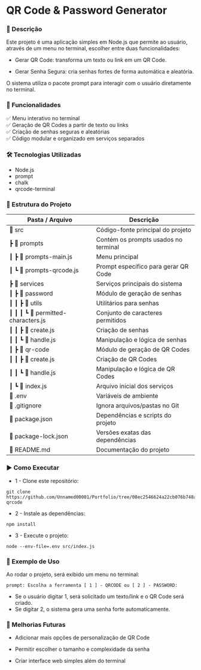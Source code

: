 # QR Code & Password Generator

### 📌 Descrição 

Este projeto é uma aplicação simples em Node.js que permite ao usuário, através de um menu no terminal, escolher entre duas funcionalidades:

* Gerar QR Code: transforma um texto ou link em um QR Code.

* Gerar Senha Segura: cria senhas fortes de forma automática e aleatória.

O sistema utiliza o pacote prompt para interagir com o usuário diretamente no terminal.

### 🚀 Funcionalidades

✅ Menu interativo no terminal\
✅ Geração de QR Codes a partir de texto ou links\
✅ Criação de senhas seguras e aleatórias\
✅ Código modular e organizado em serviços separados

### 🛠️ Tecnologias Utilizadas

* Node.js
* prompt
* chalk
* qrcode-terminal



### 📂 Estrutura do Projeto
| Pasta / Arquivo                | Descrição                                  |
|--------------------------------|---------------------------------------------|
| 📂 src                         | Código-fonte principal do projeto           |
| ┣ 📂 prompts                   | Contém os prompts usados no terminal        |
| ┃ ┣ 📜 prompts-main.js         | Menu principal                             |
| ┃ ┗ 📜 prompts-qrcode.js       | Prompt específico para gerar QR Code        |
| ┣ 📂 services                  | Serviços principais do sistema              |
| ┃ ┣ 📂 password                | Módulo de geração de senhas                 |
| ┃ ┃ ┣ 📂 utils                 | Utilitários para senhas                     |
| ┃ ┃ ┃ ┗ 📜 permitted-characters.js | Conjunto de caracteres permitidos      |
| ┃ ┃ ┣ 📜 create.js             | Criação de senhas                           |
| ┃ ┃ ┗ 📜 handle.js             | Manipulação e lógica de senhas              |
| ┃ ┣ 📂 qr-code                 | Módulo de geração de QR Codes               |
| ┃ ┃ ┣ 📜 create.js             | Criação de QR Codes                         |
| ┃ ┃ ┗ 📜 handle.js             | Manipulação e lógica de QR Codes            |
| ┃ ┗ 📜 index.js                | Arquivo inicial dos serviços                |
| 📜 .env                        | Variáveis de ambiente                       |
| 📜 .gitignore                  | Ignora arquivos/pastas no Git               |
| 📜 package.json                | Dependências e scripts do projeto           |
| 📜 package-lock.json           | Versões exatas das dependências             |
| 📜 README.md                   | Documentação do projeto                     |

### ▶️ Como Executar

* 1 -  Clone este repositório:
```
git clone https://github.com/Unnamed00001/Portfolio/tree/08ec2546624a22cb076b748aec6f39a70b3c632d/project-qrcode

```

* 2 - Instale as dependências:
```
npm install
```

* 3 - Execute o projeto:
```
node --env-file=.env src/index.js
```
### 📖 Exemplo de Uso

Ao rodar o projeto, será exibido um menu no terminal:

```
prompt: Escolha a ferramenta [ 1 ] - QRCODE ou [ 2 ] - PASSWORD:

```

* Se o usuário digitar 1, será solicitado um texto/link e o QR Code será criado.
* Se digitar 2, o sistema gera uma senha forte automaticamente.

### 📌 Melhorias Futuras

* Adicionar mais opções de personalização de QR Code

* Permitir escolher o tamanho e complexidade da senha

* Criar interface web simples além do terminal